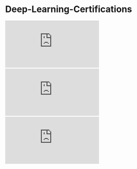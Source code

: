 # Deep-Learning-Certifications
![Neural Networks and Deep Learning](https://github.com/nsradia/Deep-Learning-Cert/blob/master/Coursera%20QUU3AP48PSDK.pdf)
![Improving Deep Neural Networks: Hyperparameter tuning, Regularization and Optimization](https://github.com/nsradia/Deep-Learning-Cert/blob/master/Coursera%20QUU3AP48PSDK.pdf)
![Structuring Machine Learning Projects](https://github.com/nsradia/Deep-Learning-Coursera/blob/master/Coursera_Structure_ML_Projects.pdf)
